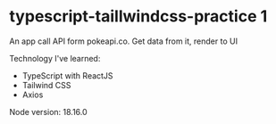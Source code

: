 # typescript-taillwindcss-practice 1
An app call API form pokeapi.co. Get data from it, render to UI 

Technology I've learned: 
- TypeScript with ReactJS
- Tailwind CSS
- Axios

Node version: 18.16.0 
